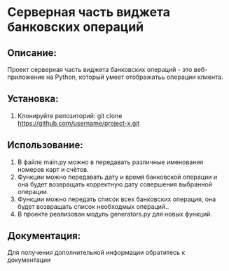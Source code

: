 # Серверная часть виджета банковских операций

## Описание:

Проект серверная часть виджета банковских операций - это веб-приложение на Python, который умеет отображатьь операции клиента.
## Установка:
1. Клонируйте репозиторий:
git clone https://github.com/username/project-x.git

## Использование:
1. В файле main.py можно в передавать различные именования номеров карт и счётов.
2. Функции можно передавать дату и время банковской операции и она будет возвращать корректную дату совершения выбранной операции.
3. Функции можно передать список всех банковских операция, она будет возвращать список необходмых операций..
4. В проекте реализован модуль generators.py для новых функций.
## Документация:

Для получения дополнительной информации обратитесь к документации
